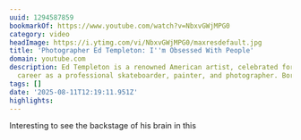 ```yaml
---
uuid: 1294587859
bookmarkOf: https://www.youtube.com/watch?v=NbxvGWjMPG0
category: video
headImage: https://i.ytimg.com/vi/NbxvGWjMPG0/maxresdefault.jpg
title: 'Photographer Ed Templeton: I''m Obsessed With People'
domain: youtube.com
description: Ed Templeton is a renowned American artist, celebrated for his multifaceted
  career as a professional skateboarder, painter, and photographer. Born on July 28...
tags: []
date: '2025-08-11T12:19:11.951Z'
highlights:
---
```


Interesting to see the backstage of his brain in this

